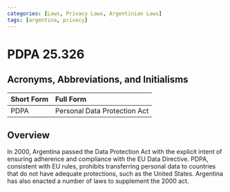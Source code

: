 ```yaml
---
categories: [Laws, Privacy Laws, Argentinian Laws]
tags: [argentina, privacy]
---
```


# PDPA 25.326

## Acronyms, Abbreviations, and Initialisms

Short Form | Full Form
:--- | :---
PDPA | Personal Data Protection Act

## Overview

In 2000, Argentina passed the Data Protection Act with the explicit intent of ensuring adherence and compliance with the EU Data Directive. PDPA, consistent with EU rules, prohibits transferring personal data to countries that do not have adequate protections, such as the United States. Argentina has also enacted a number of laws to supplement the 2000 act.
